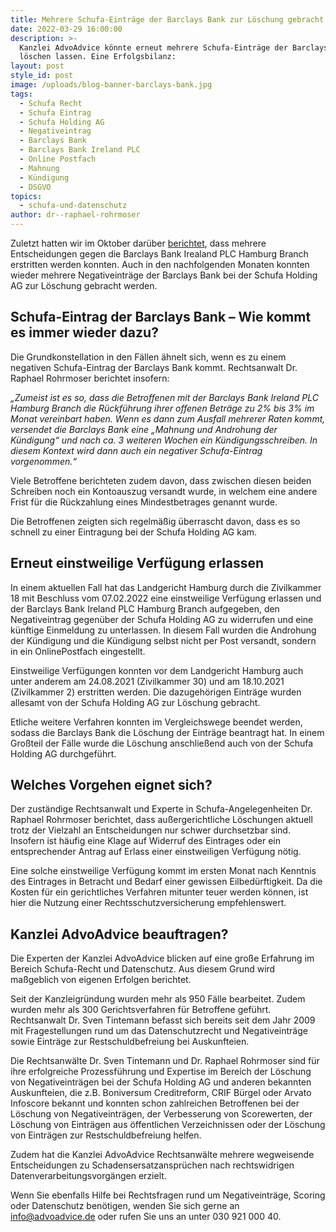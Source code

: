 ```yaml
---
title: Mehrere Schufa-Einträge der Barclays Bank zur Löschung gebracht.
date: 2022-03-29 16:00:00
description: >-
  Kanzlei AdvoAdvice könnte erneut mehrere Schufa-Einträge der Barclays Bank
  löschen lassen. Eine Erfolgsbilanz:
layout: post
style_id: post
image: /uploads/blog-banner-barclays-bank.jpg
tags:
  - Schufa Recht
  - Schufa Eintrag
  - Schufa Holding AG
  - Negativeintrag
  - Barclays Bank
  - Barclays Bank Ireland PLC
  - Online Postfach
  - Mahnung
  - Kündigung
  - DSGVO
topics:
  - schufa-und-datenschutz
author: dr--raphael-rohrmoser
---
```

Zuletzt hatten wir im Oktober darüber [berichtet](https://advoadvice.de/blog/mehrere-gerichtliche-entscheidungen-gegen-barclays-bank-erstritten/), dass mehrere Entscheidungen gegen die Barclays Bank Irealand PLC Hamburg Branch erstritten werden konnten. Auch in den nachfolgenden Monaten konnten wieder mehrere Negativeinträge der Barclays Bank bei der Schufa Holding AG zur Löschung gebracht werden.

## **Schufa-Eintrag der Barclays Bank – Wie kommt es immer wieder dazu?**

Die Grundkonstellation in den Fällen ähnelt sich, wenn es zu einem negativen Schufa-Eintrag der Barclays Bank kommt. Rechtsanwalt Dr. Raphael Rohrmoser berichtet insofern:

*„Zumeist ist es so, dass die Betroffenen mit der Barclays Bank Ireland PLC Hamburg Branch die Rückführung ihrer offenen Beträge zu 2% bis 3% im Monat vereinbart haben. Wenn es dann zum Ausfall mehrerer Raten kommt, versendet die Barclays Bank eine „Mahnung und Androhung der Kündigung“ und nach ca. 3 weiteren Wochen ein Kündigungsschreiben. In diesem Kontext wird dann auch ein negativer Schufa-Eintrag vorgenommen.“*

Viele Betroffene berichteten zudem davon, dass zwischen diesen beiden Schreiben noch ein Kontoauszug versandt wurde, in welchem eine andere Frist für die Rückzahlung eines Mindestbetrages genannt wurde.

Die Betroffenen zeigten sich regelmä&szlig;ig überrascht davon, dass es so schnell zu einer Eintragung bei der Schufa Holding AG kam.

## **Erneut einstweilige Verfügung erlassen**

In einem aktuellen Fall hat das Landgericht Hamburg durch die Zivilkammer 18 mit Beschluss vom 07.02.2022 eine einstweilige Verfügung erlassen und der Barclays Bank Ireland PLC Hamburg Branch aufgegeben, den Negativeintrag gegenüber der Schufa Holding AG zu widerrufen und eine künftige Einmeldung zu unterlassen. In diesem Fall wurden die Androhung der Kündigung und die Kündigung selbst nicht per Post versandt, sondern in ein OnlinePostfach eingestellt.

Einstweilige Verfügungen konnten vor dem Landgericht Hamburg auch unter anderem am 24.08.2021 (Zivilkammer 30) und am 18.10.2021 (Zivilkammer 2) erstritten werden. Die dazugehörigen Einträge wurden allesamt von der Schufa Holding AG zur Löschung gebracht.

Etliche weitere Verfahren konnten im Vergleichswege beendet werden, sodass die Barclays Bank die Löschung der Einträge beantragt hat. In einem Gro&szlig;teil der Fälle wurde die Löschung anschlie&szlig;end auch von der Schufa Holding AG durchgeführt.

## **Welches Vorgehen eignet sich?**

Der zuständige Rechtsanwalt und Experte in Schufa-Angelegenheiten Dr. Raphael Rohrmoser berichtet, dass au&szlig;ergerichtliche Löschungen aktuell trotz der Vielzahl an Entscheidungen nur schwer durchsetzbar sind. Insofern ist häufig eine Klage auf Widerruf des Eintrages oder ein entsprechender Antrag auf Erlass einer einstweiligen Verfügung nötig.

Eine solche einstweilige Verfügung kommt im ersten Monat nach Kenntnis des Eintrages in Betracht und Bedarf einer gewissen Eilbedürftigkeit. Da die Kosten für ein gerichtliches Verfahren mitunter teuer werden können, ist hier die Nutzung einer Rechtsschutzversicherung empfehlenswert.

## Kanzlei AdvoAdvice beauftragen?

Die Experten der Kanzlei AdvoAdvice blicken auf eine gro&szlig;e Erfahrung im Bereich Schufa-Recht und Datenschutz. Aus diesem Grund wird ma&szlig;geblich von eigenen Erfolgen berichtet.

Seit der Kanzleigründung wurden mehr als 950 Fälle bearbeitet. Zudem wurden mehr als 300 Gerichtsverfahren für Betroffene geführt. Rechtsanwalt Dr. Sven Tintemann befasst sich bereits seit dem Jahr 2009 mit Fragestellungen rund um das Datenschutzrecht und Negativeinträge sowie Einträge zur Restschuldbefreiung bei Auskunfteien.

Die Rechtsanwälte Dr. Sven Tintemann und Dr. Raphael Rohrmoser sind für ihre erfolgreiche Prozessführung und Expertise im Bereich der Löschung von Negativeinträgen bei der Schufa Holding AG und anderen bekannten Auskunfteien, die z.B. Boniversum Creditreform, CRIF Bürgel oder Arvato Infoscore bekannt und konnten schon zahlreichen Betroffenen bei der Löschung von Negativeinträgen, der Verbesserung von Scorewerten, der Löschung von Einträgen aus öffentlichen Verzeichnissen oder der Löschung von Einträgen zur Restschuldbefreiung helfen.

Zudem hat die Kanzlei AdvoAdvice Rechtsanwälte mehrere wegweisende Entscheidungen zu Schadensersatzansprüchen nach rechtswidrigen Datenverarbeitungsvorgängen erzielt.

Wenn Sie ebenfalls Hilfe bei Rechtsfragen rund um Negativeinträge, Scoring oder Datenschutz benötigen, wenden Sie sich gerne an info@advoadvice.de oder rufen Sie uns an unter 030 921 000 40.&nbsp;
